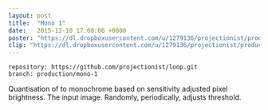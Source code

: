 ```yaml
---
layout: post
title:  "Mono 1"
date:   2015-12-10 17:00:06 +0000
poster: "https://dl.dropboxusercontent.com/u/1279136/projectionist/productions/mono-1/poster.png"
clip: "https://dl.dropboxusercontent.com/u/1279136/projectionist/productions/mono-1/clip800.mp4"
---
```


```
repository: https://github.com/projectionist/loop.git
branch: production/mono-1
```
Quantisation of to monochrome based on sensitivity adjusted pixel brightness.
The input image. Randomly, periodically, adjusts threshold.

